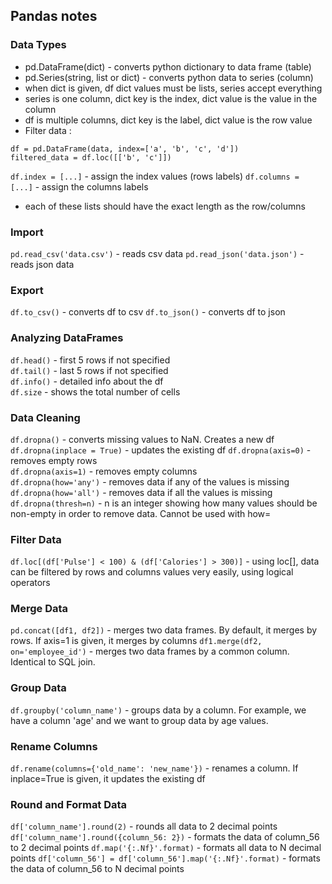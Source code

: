 ## Pandas notes
### Data Types
- pd.DataFrame(dict) - converts python dictionary to data frame (table)
- pd.Series(string, list or dict) - converts python data to series (column)
- when dict is given, df dict values must be lists, series accept everything
- series is one column, dict key is the index, dict value is the value in the column
- df is multiple columns, dict key is the label, dict value is the row value
- Filter data :
```
df = pd.DataFrame(data, index=['a', 'b', 'c', 'd'])
filtered_data = df.loc([['b', 'c']])
```
`df.index = [...]` - assign the index values (rows labels)
`df.columns = [...]` - assign the columns labels
- each of these lists should have the exact length as the row/columns

### Import 
`pd.read_csv('data.csv')` - reads csv data
`pd.read_json('data.json')` - reads json data

### Export 
`df.to_csv()` - converts df to csv
`df.to_json()` - converts df to json

### Analyzing DataFrames
`df.head()` - first 5 rows if not specified  
`df.tail()` - last 5 rows if not specified  
`df.info()` - detailed info about the df  
`df.size` - shows the total number of cells

### Data Cleaning
`df.dropna()` - converts missing values to NaN. Creates a new df  
`df.dropna(inplace = True)` - updates the existing df 
`df.dropna(axis=0)` - removes empty rows  
`df.dropna(axis=1)` - removes empty columns  
`df.dropna(how='any')` - removes data if any of the values is missing  
`df.dropna(how='all')` - removes data if all the values is missing  
`df.dropna(thresh=n)` - n is an integer showing how many values should be non-empty in order to remove data. Cannot be used with how=  

### Filter Data
`df.loc[(df['Pulse'] < 100) & (df['Calories'] > 300)]` - using loc[], data can be filtered by rows and columns values very easily, using logical operators

### Merge Data
`pd.concat([df1, df2])` - merges two data frames. By default, it merges by rows. If axis=1 is given, it merges by columns
`df1.merge(df2, on='employee_id')` - merges two data frames by a common column. Identical to SQL join.

### Group Data
`df.groupby('column_name')` - groups data by a column. For example, we have a column 'age' and we want to group data by age values.

### Rename Columns
`df.rename(columns={'old_name': 'new_name'})` - renames a column. If inplace=True is given, it updates the existing df

### Round and Format Data
`df['column_name'].round(2)` - rounds all data to 2 decimal points
`df['column_name'].round({column_56: 2})` - formats the data of column_56 to 2 decimal points
`df.map('{:.Nf}'.format)` - formats all data to N decimal points
`df['column_56'] = df['column_56'].map('{:.Nf}'.format)` - formats the data of column_56 to N decimal points